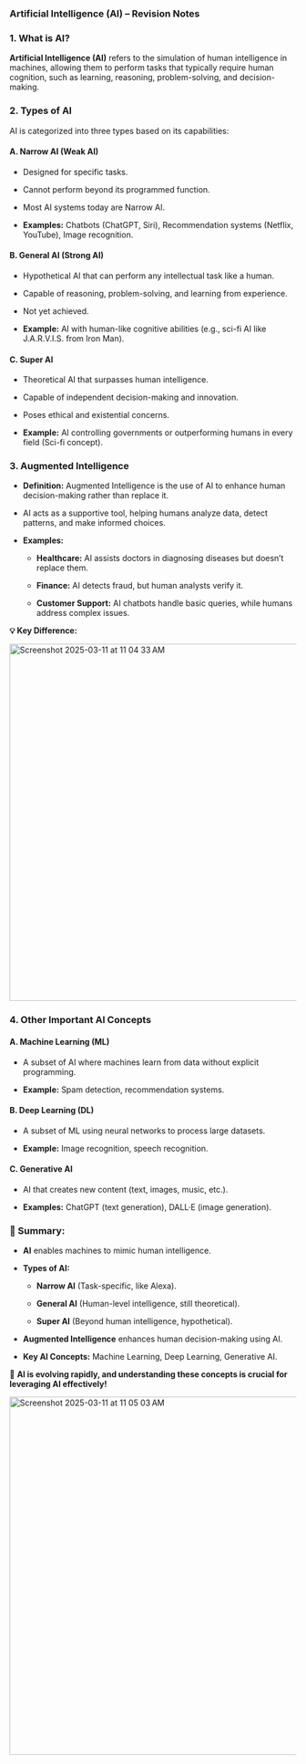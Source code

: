 ### **Artificial Intelligence (AI) – Revision Notes**

### **1\. What is AI?**

**Artificial Intelligence (AI)** refers to the simulation of human intelligence in machines, allowing them to perform tasks that typically require human cognition, such as learning, reasoning, problem-solving, and decision-making.

### **2\. Types of AI**

AI is categorized into three types based on its capabilities:

#### **A. Narrow AI (Weak AI)**

*   Designed for specific tasks.
    
*   Cannot perform beyond its programmed function.
    
*   Most AI systems today are Narrow AI.
    
*   **Examples:** Chatbots (ChatGPT, Siri), Recommendation systems (Netflix, YouTube), Image recognition.
    

#### **B. General AI (Strong AI)**

*   Hypothetical AI that can perform any intellectual task like a human.
    
*   Capable of reasoning, problem-solving, and learning from experience.
    
*   Not yet achieved.
    
*   **Example:** AI with human-like cognitive abilities (e.g., sci-fi AI like J.A.R.V.I.S. from Iron Man).
    

#### **C. Super AI**

*   Theoretical AI that surpasses human intelligence.
    
*   Capable of independent decision-making and innovation.
    
*   Poses ethical and existential concerns.
    
*   **Example:** AI controlling governments or outperforming humans in every field (Sci-fi concept).
    

### **3\. Augmented Intelligence**

*   **Definition:** Augmented Intelligence is the use of AI to enhance human decision-making rather than replace it.
    
*   AI acts as a supportive tool, helping humans analyze data, detect patterns, and make informed choices.
    
*   **Examples:**
    
    *   **Healthcare:** AI assists doctors in diagnosing diseases but doesn’t replace them.
        
    *   **Finance:** AI detects fraud, but human analysts verify it.
        
    *   **Customer Support:** AI chatbots handle basic queries, while humans address complex issues.
        

**💡 Key Difference:**

<img width="626" alt="Screenshot 2025-03-11 at 11 04 33 AM" src="https://github.com/user-attachments/assets/27dd9b47-ea11-41c9-ac84-ebc5233f5970" />


### **4\. Other Important AI Concepts**

#### **A. Machine Learning (ML)**

*   A subset of AI where machines learn from data without explicit programming.
    
*   **Example:** Spam detection, recommendation systems.
    

#### **B. Deep Learning (DL)**

*   A subset of ML using neural networks to process large datasets.
    
*   **Example:** Image recognition, speech recognition.
    

#### **C. Generative AI**

*   AI that creates new content (text, images, music, etc.).
    
*   **Examples:** ChatGPT (text generation), DALL·E (image generation).

### **🔹 Summary:**

*   **AI** enables machines to mimic human intelligence.
    
*   **Types of AI:**
    
    *   **Narrow AI** (Task-specific, like Alexa).
        
    *   **General AI** (Human-level intelligence, still theoretical).
        
    *   **Super AI** (Beyond human intelligence, hypothetical).
        
*   **Augmented Intelligence** enhances human decision-making using AI.
    
*   **Key AI Concepts:** Machine Learning, Deep Learning, Generative AI.
    

🚀 **AI is evolving rapidly, and understanding these concepts is crucial for leveraging AI effectively!**

<img width="628" alt="Screenshot 2025-03-11 at 11 05 03 AM" src="https://github.com/user-attachments/assets/a0fff191-7c07-439a-880c-02381f1a0f7e" />
